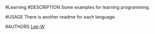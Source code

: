 #Learning
#DESCRIPTION
Some examples for learning programming.  

#USAGE
There is another readme for each language.

#AUTHORS
[Lee-W](https://github.com/Lee-W/)
